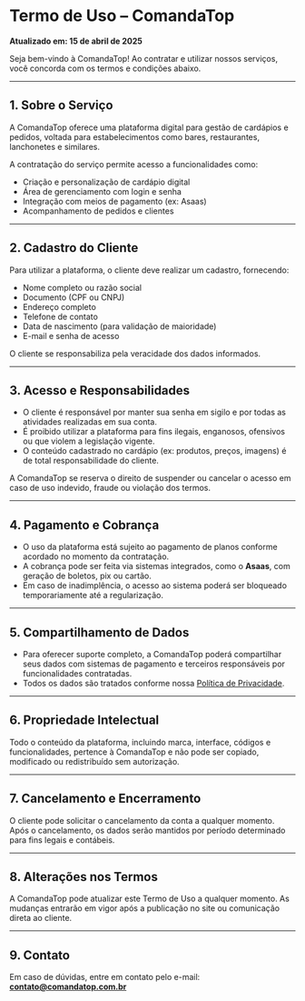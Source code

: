 # Termo de Uso – ComandaTop

**Atualizado em: 15 de abril de 2025**

Seja bem-vindo à ComandaTop! Ao contratar e utilizar nossos serviços, você concorda com os termos e condições abaixo.

---

## 1. Sobre o Serviço

A ComandaTop oferece uma plataforma digital para gestão de cardápios e pedidos, voltada para estabelecimentos como bares, restaurantes, lanchonetes e similares.

A contratação do serviço permite acesso a funcionalidades como:

- Criação e personalização de cardápio digital
- Área de gerenciamento com login e senha
- Integração com meios de pagamento (ex: Asaas)
- Acompanhamento de pedidos e clientes

---

## 2. Cadastro do Cliente

Para utilizar a plataforma, o cliente deve realizar um cadastro, fornecendo:

- Nome completo ou razão social
- Documento (CPF ou CNPJ)
- Endereço completo
- Telefone de contato
- Data de nascimento (para validação de maioridade)
- E-mail e senha de acesso

O cliente se responsabiliza pela veracidade dos dados informados.

---

## 3. Acesso e Responsabilidades

- O cliente é responsável por manter sua senha em sigilo e por todas as atividades realizadas em sua conta.
- É proibido utilizar a plataforma para fins ilegais, enganosos, ofensivos ou que violem a legislação vigente.
- O conteúdo cadastrado no cardápio (ex: produtos, preços, imagens) é de total responsabilidade do cliente.

A ComandaTop se reserva o direito de suspender ou cancelar o acesso em caso de uso indevido, fraude ou violação dos termos.

---

## 4. Pagamento e Cobrança

- O uso da plataforma está sujeito ao pagamento de planos conforme acordado no momento da contratação.
- A cobrança pode ser feita via sistemas integrados, como o **Asaas**, com geração de boletos, pix ou cartão.
- Em caso de inadimplência, o acesso ao sistema poderá ser bloqueado temporariamente até a regularização.

---

## 5. Compartilhamento de Dados

- Para oferecer suporte completo, a ComandaTop poderá compartilhar seus dados com sistemas de pagamento e terceiros responsáveis por funcionalidades contratadas.
- Todos os dados são tratados conforme nossa [Política de Privacidade](#).

---

## 6. Propriedade Intelectual

Todo o conteúdo da plataforma, incluindo marca, interface, códigos e funcionalidades, pertence à ComandaTop e não pode ser copiado, modificado ou redistribuído sem autorização.

---

## 7. Cancelamento e Encerramento

O cliente pode solicitar o cancelamento da conta a qualquer momento. Após o cancelamento, os dados serão mantidos por período determinado para fins legais e contábeis.

---

## 8. Alterações nos Termos

A ComandaTop pode atualizar este Termo de Uso a qualquer momento. As mudanças entrarão em vigor após a publicação no site ou comunicação direta ao cliente.

---

## 9. Contato

Em caso de dúvidas, entre em contato pelo e-mail:  
**contato@comandatop.com.br**
